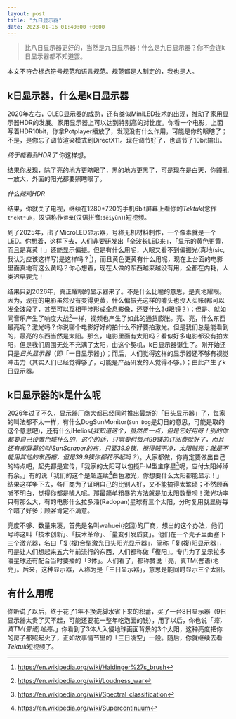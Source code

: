 ```yaml
---
layout: post
title: "九日显示器"
date: 2023-01-16 01:40:00 +0800
---
```


> 比八日显示器更好的，当然是九日显示器！什么是九日显示器？你不会连k日显示器都不知道罢。

本文不符合标点符号规范和语言规范。规范都是人制定的，我也是人。

## k日显示器，什么是k日显示器

2020年左右，OLED显示器的成熟，还有类似MiniLED技术的出现，推动了家用显示器HDR的发展。家用显示器上可以达到特别高的对比度。你看一个电影，上面写着HDR10bit，你拿Potplayer播放了，发现没有什么作用，可能是你的眼瞎了；不是，是你忘了调节渲染模式到DirectX11。现在调节好了，也调节了10bit输出。

*终于能看到HDR了* 你这样想。

结果你发现，除了亮的地方更瞎眼了，黑的地方更黑了，可是现在是白天，你瞳孔一放大，外面的阳光都要照瞎眼了。

*什么辣鸡HDR*

结果，你就关了电视，继续在1280\*720的手机6bit屏幕上看你的*Tektuk*(念作`tʰektʰuk`，汉语称作`得晕`(汉语拼音:`děiyūn`))短视频。

到了2025年，出了MicroLED显示器，号称无机材料制作，一个像素就是一个LED。你想着，这样下去，人们非要研发出「全波长LED来」，「显示的黄色更黄，而且是真黄！」还能显示偏振。但是有什么用呢，人眼又看不到偏振光(真地(sic, 我认为应该这样写)是这样吗？[^1])，而且黄色更黄有什么用呢，现在上台面的电影里面真地有这么黄吗？你心想着，现在人做的东西越来越没有用，全都在内耗，人类迟早要完！

结果只到2026年，真正耀眼的显示器来了。不是什么比喻的意思，是真地耀眼。因为，现在的电影虽然没有变得更黄，什么偏振光这样的噱头也没人买账(都可以发全波段了，甚至可以互相干涉形成全息影像，还要什么3d眼镜？)；但是、就如同音乐产生了响度大战[^2]一样，视频也产生了如此的通货膨胀。亮、亮，什么东西最亮呢？激光吗？你说哪个电影好好的拍什么不好要拍激光。但是我们总是能看到的，最亮的东西当然是太阳。那么，电影里面有太阳吗？看似好多电影都没有拍太阳，但是我们周围无处不充满了太阳，由这个契机，k日显示器诞生了。刚开始还只是*日头显示器*（即「一日显示器」）；而后，人们觉得这样的显示器还不够有视觉冲击力（其实人们已经觉得够了，可能是产品研发的人觉得不够。）；由此产生了k日显示器。

## k日显示器的k是什么呢

2026年过了不久，显示器厂商大都已经同时推出最新的「日头显示器」了，每家的叫法都不太一样，有什么DogSunMonitor(`Sun Dog`是幻日的意思，可能是取的这个意思吧)，还有什么iHelios(*我知道这个，虽然贵一点，但是它好用呀！别的你都要自己设置色域什么的，这个的话，只需要付每月99镁的订阅费就好了，而且还有擦屏幕的叫iSunScraper的布，只要39.9镁，擦得贼干净，太阳贼亮；就是不能用其他的东西擦，但是39.9镁你都花不起吗？*)。大家都做，你肯定要做出自己的特点吧，起先都是宣传，「我家的太阳可以包揽F-M型主序星[^3]呢，应付太阳绰绰有余。」有的说「我们的这个是超连续[^4]白色激光，你想要什么太阳都能显示！」结果这样争下去，各厂商为了证明自己的比别人好，又不能搞得太繁琐；不然顾客听不明白，觉得你都是唬人呢。那最简单粗暴的方法就是加太阳数量呗！激光功率只有那么大，有的电影什么拉多潘(Radopan)星球有三个太阳，分时复用就显得每个暗了好多；顾客肯定不满意。

亮度不够、数量来凑，首先是名叫wahuei(挖回)的厂商，想出的这个办法，他们号称这叫「技术创新」、「技术革命」、「量变引发质变」。他们在一个壳子里面塞下三个激光器，名曰「复(複)合型激光日头阳光显示器」，简称「复(複)阳显示器」，可是让人们想起来五六年前流行的东西，人们都称做「復阳」。专门为了显示拉多潘星球还有配合当时要播的「3体」。人们看了，都称赞说「亮，真TM(詈语)地亮」。后来，这种显示器，人称为是「三日显示器」，意思是能同时显示三个太阳。

## 有什么用呢

你听说了以后，终于花了1年不换洗脚水省下来的积蓄，买了一台8日显示器（9日显示器太贵了买不起，可能还要花一整年吃泡面的钱），用了以后，你也说「*亮，真TM(詈语)地亮。*」你看到了3体人入侵地球画面背景的3个太阳，这种亮度把你的房子都照起火了，正如故事情节里的「三日凌空」一般。随后，你就继续去看*Tektuk*短视频了。

[^1]: <https://en.wikipedia.org/wiki/Haidinger%27s_brush>
[^2]: <https://en.wikipedia.org/wiki/Loudness_war>
[^3]: <https://en.wikipedia.org/wiki/Spectral_classification>
[^4]: <https://en.wikipedia.org/wiki/Supercontinuum>
